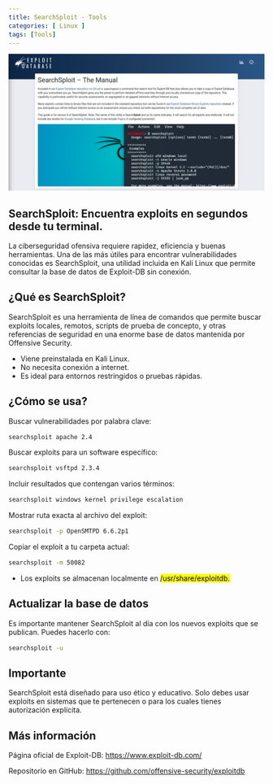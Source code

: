 ```yaml
---
title: SearchSploit - Tools
categories: [ Linux ]
tags: [Tools]
---
```


<img src="/assets/img/Tools/searchsploit/searchsploit.png" alt="Captura de pantalla de la herramienta SearchSploit">

## SearchSploit: Encuentra exploits en segundos desde tu terminal.

La ciberseguridad ofensiva requiere rapidez, eficiencia y buenas herramientas. Una de las más útiles para encontrar vulnerabilidades conocidas es SearchSploit, una utilidad incluida en Kali Linux que permite consultar la base de datos de Exploit-DB sin conexión.

## ¿Qué es SearchSploit?
SearchSploit es una herramienta de línea de comandos que permite buscar exploits locales, remotos, scripts de prueba de concepto, y otras referencias de seguridad en una enorme base de datos mantenida por Offensive Security.

- Viene preinstalada en Kali Linux.
- No necesita conexión a internet.
- Es ideal para entornos restringidos o pruebas rápidas.

## ¿Cómo se usa?

Buscar vulnerabilidades por palabra clave:

```bash
searchsploit apache 2.4
```



Buscar exploits para un software específico:

```bash
searchsploit vsftpd 2.3.4
```



Incluir resultados que contengan varios términos:

```bash
searchsploit windows kernel privilege escalation
```



Mostrar ruta exacta al archivo del exploit:

```bash
searchsploit -p OpenSMTPD 6.6.2p1
```



Copiar el exploit a tu carpeta actual:

```bash
searchsploit -m 50082
```



- Los exploits se almacenan localmente en <mark>/usr/share/exploitdb.</mark>

## Actualizar la base de datos

Es importante mantener SearchSploit al día con los nuevos exploits que se publican. Puedes hacerlo con:

```bash
searchsploit -u
```



## Importante
SearchSploit está diseñado para uso ético y educativo. Solo debes usar exploits en sistemas que te pertenecen o para los cuales tienes autorización explícita.

## Más información

Página oficial de Exploit-DB: https://www.exploit-db.com/

Repositorio en GitHub: https://github.com/offensive-security/exploitdb
